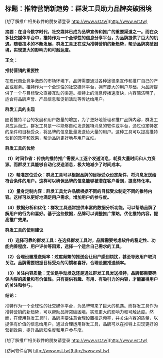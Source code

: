 ## **标题：推特营销新趋势：群发工具助力品牌突破困境**

[想了解推广相关软件的朋友请登录 http://www.vst.tw](http://www.vst.tw)

**摘要：在当今数字时代，社交媒体已成为品牌宣传和推广的重要渠道之一。而在众多社交媒体平台中，推特作为一个全球性的信息分享平台，为品牌提供了巨大的机遇。随着技术的不断发展，群发工具正在成为推特营销的新趋势，帮助品牌突破困境，实现更大的影响力和可触达度。**

**正文：**

**推特营销的重要性**

在现代商业竞争激烈的市场环境下，品牌需要通过各种途径来宣传和推广自己的产品或服务。推特作为一个全球性的社交媒体平台，拥有庞大的用户基础，为品牌提供了一个与目标受众直接互动的渠道。推特上的消息传播速度快，内容简洁明了，适合将品牌声誉、产品信息和促销活动等传达给用户。

**群发工具的出现**

随着推特平台的发展和用户数量的增加，为了更好地管理和推广品牌内容，群发工具应运而生。群发工具是一种能够自动发送推特消息的软件或平台，通过设定特定的条件和目标受众，将品牌的信息批量发送给大量的用户。这种工具可以提高推特营销的效率和效果，帮助品牌更好地与用户互动。

**群发工具的优势**

**（1）时间节省：传统的推特推广需要人工逐个发送消息，耗费大量时间和人力资源。而群发工具能够自动化发送消息，极大地减少了时间成本。**

**（2）精准定位受众：群发工具可以根据品牌的目标受众设定条件，将消息发送给符合条件的用户。这样可以确保品牌的信息能够被潜在客户看到，提高转化率。**

**（3）量身定制内容：群发工具允许品牌根据不同的目标受众制定不同的推特内容。这样可以更好地满足用户需求，增加用户的参与度。**

**（4）数据分析和优化：群发工具通常提供丰富的数据分析功能，可以帮助品牌了解用户的行为和喜好。基于这些数据，品牌可以调整推广策略，优化推特内容，提高推广效果。**

**群发工具的使用建议**

**（1）选择可靠的群发工具：在选择群发工具时，品牌需要考虑软件的稳定性、功能完善程度、用户评价等因素，选择一个适合自己需求的工具。**

**（2）合理设置推送频率：过度频繁的推送会让用户感到烦扰，甚至导致用户取消关注。品牌需要根据目标受众的习惯和喜好，合理设置推送频率。**

**（3）关注内容质量：无论是手动发送还是通过群发工具发送推特，品牌都需要确保内容的质量和有价值性。只有提供有趣、有用、有吸引力的内容，才能赢得用户的关注和参与。**

**结论：**

推特作为一个全球性的社交媒体平台，为品牌带来了巨大的机遇。而群发工具作为推特营销的新趋势，可以帮助品牌突破困境，实现更大的影响力和可触达度。然而，在使用群发工具时，品牌需要注意合理设置推送频率，并关注内容的质量，以提供有价值的信息给用户。通过合理运用群发工具，品牌可以在推特上实现更好的营销效果，提升品牌知名度和用户参与度。

[想了解推广相关软件的朋友请登录 http://www.vst.tw](http://www.vst.tw)


[访问软件官网 http://www.vst.tw](http://www.vst.tw)
